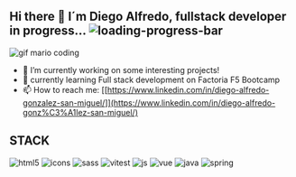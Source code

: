 ## Hi there 👋 I´m Diego Alfredo, fullstack developer in progress... ![loading-progress-bar](https://user-images.githubusercontent.com/116892725/228667177-4e1ca98d-665f-4eb6-932d-95428fa77aad.gif)
![gif mario coding](https://user-images.githubusercontent.com/116892725/228663373-8cd6d3df-1e28-461c-9890-330a1a505d53.gif)
- 🔭 I’m currently working on some interesting projects!
- 🌱 currently learning Full stack development on Factoria F5 Bootcamp
- 📫 How to reach me: [[https://www.linkedin.com/in/diego-alfredo-gonzalez-san-miguel/]](https://www.linkedin.com/in/diego-alfredo-gonz%C3%A1lez-san-miguel/)

## STACK



![html5](https://user-images.githubusercontent.com/116892725/232108663-ce6d6b6a-a090-4b28-98ee-77b12b4ea7a8.svg)
![icons](https://user-images.githubusercontent.com/116892725/232108654-0aaa5cc4-7314-4d6f-abcb-0302fcfe7c82.svg)
![sass](https://user-images.githubusercontent.com/116892725/232108630-1dcf9e50-077e-437b-8b48-dae1d10b7a63.svg)
![vitest](https://user-images.githubusercontent.com/116892725/232108639-bb0988eb-7f67-426d-858e-fd36bee8b567.svg)
![js](https://user-images.githubusercontent.com/116892725/232108641-8571bc5f-3458-4563-bf45-318772744d8c.svg)
![vue](https://user-images.githubusercontent.com/116892725/232108644-2d1615ab-18c0-42f3-b2df-8e4687f2abcb.svg)
![java](https://user-images.githubusercontent.com/116892725/232108658-30a5e3f1-83ca-4e80-b505-0cc7a7949716.svg)
![spring](https://user-images.githubusercontent.com/116892725/232108667-9cb012b2-2e1d-4181-be9b-168f69fa2f95.svg)
